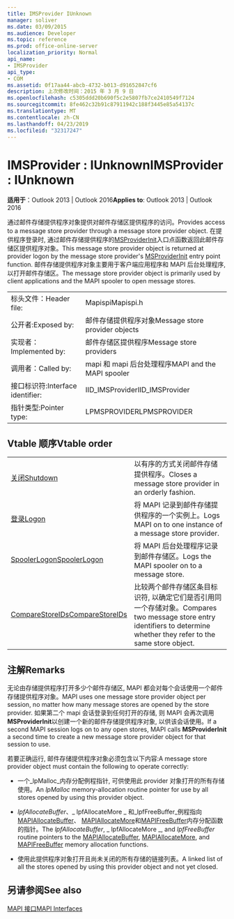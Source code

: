 ```yaml
---
title: IMSProvider IUnknown
manager: soliver
ms.date: 03/09/2015
ms.audience: Developer
ms.topic: reference
ms.prod: office-online-server
localization_priority: Normal
api_name:
- IMSProvider
api_type:
- COM
ms.assetid: 0f17aa44-abcb-4732-b013-d91652847cf6
description: 上次修改时间：2015 年 3 月 9 日
ms.openlocfilehash: c5305ddd20b690f5c2e5807fb7ce2410549f7124
ms.sourcegitcommit: 8fe462c32b91c87911942c188f3445e85a54137c
ms.translationtype: MT
ms.contentlocale: zh-CN
ms.lasthandoff: 04/23/2019
ms.locfileid: "32317247"
---
```

# <a name="imsprovider--iunknown"></a><span data-ttu-id="cc7d5-103">IMSProvider : IUnknown</span><span class="sxs-lookup"><span data-stu-id="cc7d5-103">IMSProvider : IUnknown</span></span>

  
  
<span data-ttu-id="cc7d5-104">**适用于**：Outlook 2013 | Outlook 2016</span><span class="sxs-lookup"><span data-stu-id="cc7d5-104">**Applies to**: Outlook 2013 | Outlook 2016</span></span> 
  
<span data-ttu-id="cc7d5-105">通过邮件存储提供程序对象提供对邮件存储区提供程序的访问。</span><span class="sxs-lookup"><span data-stu-id="cc7d5-105">Provides access to a message store provider through a message store provider object.</span></span> <span data-ttu-id="cc7d5-106">在提供程序登录时, 通过邮件存储提供程序的[MSProviderInit](msproviderinit.md)入口点函数返回此邮件存储区提供程序对象。</span><span class="sxs-lookup"><span data-stu-id="cc7d5-106">This message store provider object is returned at provider logon by the message store provider's [MSProviderInit](msproviderinit.md) entry point function.</span></span> <span data-ttu-id="cc7d5-107">邮件存储提供程序对象主要用于客户端应用程序和 MAPI 后台处理程序, 以打开邮件存储区。</span><span class="sxs-lookup"><span data-stu-id="cc7d5-107">The message store provider object is primarily used by client applications and the MAPI spooler to open message stores.</span></span> 
  
|||
|:-----|:-----|
|<span data-ttu-id="cc7d5-108">标头文件：</span><span class="sxs-lookup"><span data-stu-id="cc7d5-108">Header file:</span></span>  <br/> |<span data-ttu-id="cc7d5-109">Mapispi</span><span class="sxs-lookup"><span data-stu-id="cc7d5-109">Mapispi.h</span></span>  <br/> |
|<span data-ttu-id="cc7d5-110">公开者:</span><span class="sxs-lookup"><span data-stu-id="cc7d5-110">Exposed by:</span></span>  <br/> |<span data-ttu-id="cc7d5-111">邮件存储提供程序对象</span><span class="sxs-lookup"><span data-stu-id="cc7d5-111">Message store provider objects</span></span>  <br/> |
|<span data-ttu-id="cc7d5-112">实现者：</span><span class="sxs-lookup"><span data-stu-id="cc7d5-112">Implemented by:</span></span>  <br/> |<span data-ttu-id="cc7d5-113">邮件存储区提供程序</span><span class="sxs-lookup"><span data-stu-id="cc7d5-113">Message store providers</span></span>  <br/> |
|<span data-ttu-id="cc7d5-114">调用者：</span><span class="sxs-lookup"><span data-stu-id="cc7d5-114">Called by:</span></span>  <br/> |<span data-ttu-id="cc7d5-115">mapi 和 mapi 后台处理程序</span><span class="sxs-lookup"><span data-stu-id="cc7d5-115">MAPI and the MAPI spooler</span></span>  <br/> |
|<span data-ttu-id="cc7d5-116">接口标识符:</span><span class="sxs-lookup"><span data-stu-id="cc7d5-116">Interface identifier:</span></span>  <br/> |<span data-ttu-id="cc7d5-117">IID_IMSProvider</span><span class="sxs-lookup"><span data-stu-id="cc7d5-117">IID_IMSProvider</span></span>  <br/> |
|<span data-ttu-id="cc7d5-118">指针类型:</span><span class="sxs-lookup"><span data-stu-id="cc7d5-118">Pointer type:</span></span>  <br/> |<span data-ttu-id="cc7d5-119">LPMSPROVIDER</span><span class="sxs-lookup"><span data-stu-id="cc7d5-119">LPMSPROVIDER</span></span>  <br/> |
   
## <a name="vtable-order"></a><span data-ttu-id="cc7d5-120">Vtable 顺序</span><span class="sxs-lookup"><span data-stu-id="cc7d5-120">Vtable order</span></span>

|||
|:-----|:-----|
|[<span data-ttu-id="cc7d5-121">关闭</span><span class="sxs-lookup"><span data-stu-id="cc7d5-121">Shutdown</span></span>](imsprovider-shutdown.md) <br/> |<span data-ttu-id="cc7d5-122">以有序的方式关闭邮件存储提供程序。</span><span class="sxs-lookup"><span data-stu-id="cc7d5-122">Closes a message store provider in an orderly fashion.</span></span>  <br/> |
|[<span data-ttu-id="cc7d5-123">登录</span><span class="sxs-lookup"><span data-stu-id="cc7d5-123">Logon</span></span>](imsprovider-logon.md) <br/> |<span data-ttu-id="cc7d5-124">将 MAPI 记录到邮件存储提供程序的一个实例上。</span><span class="sxs-lookup"><span data-stu-id="cc7d5-124">Logs MAPI on to one instance of a message store provider.</span></span>  <br/> |
|[<span data-ttu-id="cc7d5-125">SpoolerLogon</span><span class="sxs-lookup"><span data-stu-id="cc7d5-125">SpoolerLogon</span></span>](imsprovider-spoolerlogon.md) <br/> |<span data-ttu-id="cc7d5-126">将 MAPI 后台处理程序记录到邮件存储区。</span><span class="sxs-lookup"><span data-stu-id="cc7d5-126">Logs the MAPI spooler on to a message store.</span></span>  <br/> |
|[<span data-ttu-id="cc7d5-127">CompareStoreIDs</span><span class="sxs-lookup"><span data-stu-id="cc7d5-127">CompareStoreIDs</span></span>](imsprovider-comparestoreids.md) <br/> |<span data-ttu-id="cc7d5-128">比较两个邮件存储区条目标识符, 以确定它们是否引用同一个存储对象。</span><span class="sxs-lookup"><span data-stu-id="cc7d5-128">Compares two message store entry identifiers to determine whether they refer to the same store object.</span></span>  <br/> |
   
## <a name="remarks"></a><span data-ttu-id="cc7d5-129">注解</span><span class="sxs-lookup"><span data-stu-id="cc7d5-129">Remarks</span></span>

<span data-ttu-id="cc7d5-130">无论由存储提供程序打开多少个邮件存储区, MAPI 都会对每个会话使用一个邮件存储提供程序对象。</span><span class="sxs-lookup"><span data-stu-id="cc7d5-130">MAPI uses one message store provider object per session, no matter how many message stores are opened by the store provider.</span></span> <span data-ttu-id="cc7d5-131">如果第二个 mapi 会话登录到任何打开的存储, 则 MAPI 会再次调用**MSProviderInit**以创建一个新的邮件存储提供程序对象, 以供该会话使用。</span><span class="sxs-lookup"><span data-stu-id="cc7d5-131">If a second MAPI session logs on to any open stores, MAPI calls **MSProviderInit** a second time to create a new message store provider object for that session to use.</span></span> 
  
<span data-ttu-id="cc7d5-132">若要正确运行, 邮件存储提供程序对象必须包含以下内容:</span><span class="sxs-lookup"><span data-stu-id="cc7d5-132">A message store provider object must contain the following to operate correctly:</span></span>
  
- <span data-ttu-id="cc7d5-133">一个_lpMalloc_内存分配例程指针, 可供使用此 provider 对象打开的所有存储使用。</span><span class="sxs-lookup"><span data-stu-id="cc7d5-133">An  _lpMalloc_ memory-allocation routine pointer for use by all stores opened by using this provider object.</span></span> 
    
- <span data-ttu-id="cc7d5-134">_lpfAllocateBuffer_、_ lpfAllocateMore _ 和_lpfFreeBuffer_例程指向[MAPIAllocateBuffer](mapiallocatebuffer.md)、 [MAPIAllocateMore](mapiallocatemore.md)和[MAPIFreeBuffer](mapifreebuffer.md)内存分配函数的指针。</span><span class="sxs-lookup"><span data-stu-id="cc7d5-134">The  _lpfAllocateBuffer_,  _ lpfAllocateMore _, and  _lpfFreeBuffer_ routine pointers to the [MAPIAllocateBuffer](mapiallocatebuffer.md), [MAPIAllocateMore](mapiallocatemore.md), and [MAPIFreeBuffer](mapifreebuffer.md) memory allocation functions.</span></span> 
    
- <span data-ttu-id="cc7d5-135">使用此提供程序对象打开且尚未关闭的所有存储的链接列表。</span><span class="sxs-lookup"><span data-stu-id="cc7d5-135">A linked list of all the stores opened by using this provider object and not yet closed.</span></span>
    
## <a name="see-also"></a><span data-ttu-id="cc7d5-136">另请参阅</span><span class="sxs-lookup"><span data-stu-id="cc7d5-136">See also</span></span>



[<span data-ttu-id="cc7d5-137">MAPI 接口</span><span class="sxs-lookup"><span data-stu-id="cc7d5-137">MAPI Interfaces</span></span>](mapi-interfaces.md)

